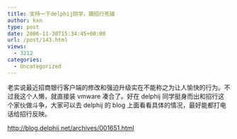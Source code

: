 ```yaml
---
title: 支持一下delphij同学，跟招行死磕
author: kxn
type: post
date: 2006-11-30T15:34:45+00:00
url: /post/143.html
views:
  - 3212
categories:
  - Uncategorized
---
```


老实说最近招商银行客户端的修改和强迫升级实在不能称之为让人愉快的行为。不过我这个人懒，就直接装 vmware 凑合了。好在 delphij 同学挺身而出和招行这个家伙做斗争，大家可以去 delphij 的 blog 上面看看具体的情况，最好能都打电话给招行反映。

http://blog.delphij.net/archives/001651.html
